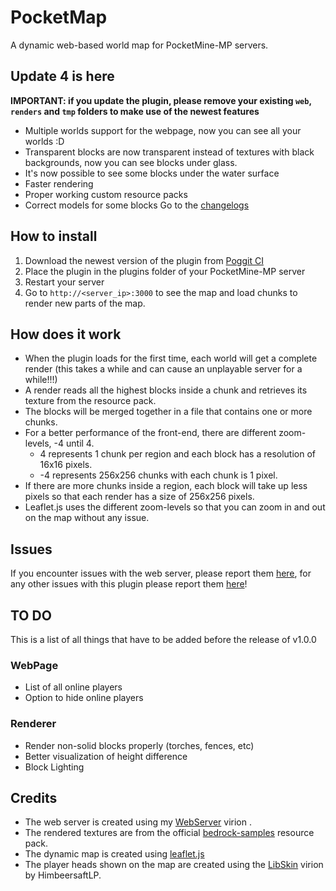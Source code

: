 # PocketMap

A dynamic web-based world map for PocketMine-MP servers.

## Update 4 is here

**IMPORTANT: if you update the plugin, please remove your existing `web`, `renders` and `tmp` folders to make use of the
newest features**

- Multiple worlds support for the webpage, now you can see all your worlds :D
- Transparent blocks are now transparent instead of textures with black backgrounds, now you can see blocks under glass.
- It's now possible to see some blocks under the water surface
- Faster rendering
- Proper working custom resource packs
- Correct models for some blocks
  Go to the [changelogs](https://github.com/Hebbinkpro/PocketMap/blob/main/changelogs/v0.4.md)

## How to install

1. Download the newest version of the plugin from [Poggit CI](https://poggit.pmmp.io/ci/Hebbinkpro/PocketMap)
2. Place the plugin in the plugins folder of your PocketMine-MP server
3. Restart your server
4. Go to `http://<server_ip>:3000` to see the map and load chunks to render new parts of the map.

## How does it work

- When the plugin loads for the first time, each world will get a complete render (this takes a while and can cause an
  unplayable server for a while!!!)
- A render reads all the highest blocks inside a chunk and retrieves its texture from the resource pack.
- The blocks will be merged together in a file that contains one or more chunks.
- For a better performance of the front-end, there are different zoom-levels, -4 until 4.
    - 4 represents 1 chunk per region and each block has a resolution of 16x16 pixels.
    - -4 represents 256x256 chunks with each chunk is 1 pixel.
- If there are more chunks inside a region, each block will take up less pixels so that each render has a size of
  256x256 pixels.
- Leaflet.js uses the different zoom-levels so that you can zoom in and out on the map without any issue.

## Issues

If you encounter issues with the web server, please report
them [here](https://github.com/Hebbinkpro/pmmp-webserver/issues), for any other issues with this plugin please report
them [here](https://github.com/Hebbinkpro/PocketMap/issues)!

## TO DO

This is a list of all things that have to be added before the release of v1.0.0

### WebPage

- List of all online players
- Option to hide online players

### Renderer

- Render non-solid blocks properly (torches, fences, etc)
- Better visualization of height difference
- Block Lighting

## Credits

- The web server is created using my [WebServer](https://github.com/Hebbinkpro/pmmp-webserver) virion .
- The rendered textures are from the official [bedrock-samples](https://github.com/Mojang/bedrock-samples) resource
  pack.
- The dynamic map is created using [leaflet.js](https://leafletjs.com/)
- The player heads shown on the map are created using the [LibSkin](https://github.com/HimbeersaftLP/LibSkin) virion by
  HimbeersaftLP.